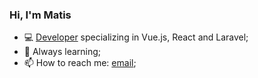 ### Hi, I'm Matis

- 💻 [Developer](https://matisbaguelin.fr/) specializing in Vue.js, React and Laravel;
- 🌱 Always learning;
- 📫 How to reach me: [email](mailto:matis.baguelin@gmail.com);
